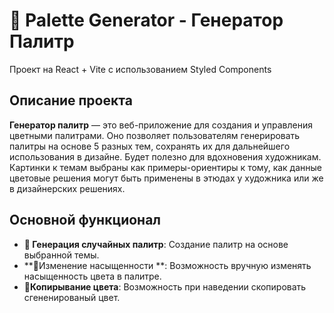 # 🎨 Palette Generator - Генератор Палитр
Проект на React + Vite с использованием Styled Components 

## Описание проекта

**Генератор палитр** — это веб-приложение для создания и управления цветными палитрами. Оно позволяет пользователям генерировать палитры на основе 5 разных тем, сохранять их для дальнейшего использования в дизайне.
Будет полезно для вдохновения художникам. Картинки к темам выбраны как примеры-ориентиры к тому, как данные цветовые решения могут быть применены в этюдах у художника или же в дизайнерских решениях.

## Основной функционал

- **🔲 Генерация случайных палитр**: Создание палитр на основе выбранной темы.
- **🎨Изменение насыщенности **: Возможность вручную изменять насыщенность цвета в палитре.
- **💾Копирывание цвета**: Возможность при наведении скопировать сгененированый цвет.
